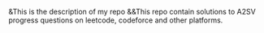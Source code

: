 &This is the description of my repo
 &&This repo contain solutions to A2SV progress questions on leetcode, codeforce and other platforms.
